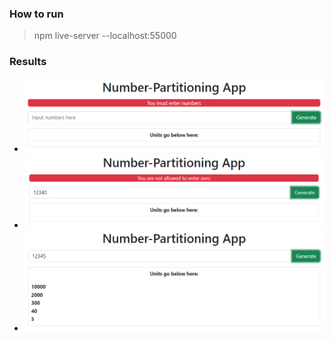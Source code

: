 ### How to run 

> npm live-server --localhost:55000

### Results
* ![Result when user submit nothing](error-1.png "Result when user inputs nothing")
* ![Result when user inputs 0](error-2.png "Result when user inputs 0")
* ![Result when user inputs any number except 0](success.png "Result when user inputs any number except 0")
